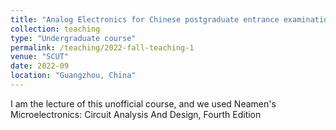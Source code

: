 ```yaml
---
title: "Analog Electronics for Chinese postgraduate entrance examination"
collection: teaching
type: "Undergraduate course"
permalink: /teaching/2022-fall-teaching-1
venue: "SCUT"
date: 2022-09
location: "Guangzhou, China"
---
```


I am the lecture of this unofficial course, and we used Neamen's Microelectronics: Circuit Analysis And Design, Fourth Edition

